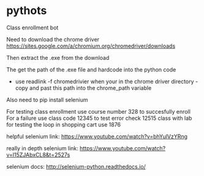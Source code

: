# pythots
Class enrollment bot

Need to download the chrome driver
https://sites.google.com/a/chromium.org/chromedriver/downloads

Then extract the .exe from the download

The get the path of the .exe file and hardcode into the python code
  - use readlink -f chromedrivier when your in the chrome driver directory
  -copy and past this path into the chrome_path variable

Also need to pip install selenium


For testing class enrollment use course number 328 to succesfully enroll
For a failure use class code 12345 to test error check
12515 class with lab
for testing the loop in shopping cart use 1876




helpful selenium link: 
https://www.youtube.com/watch?v=bhYulVzYRng


really in depth selenium link:
https://www.youtube.com/watch?v=l15ZJAbxCL8&t=2527s

selenium docs:
http://selenium-python.readthedocs.io/
